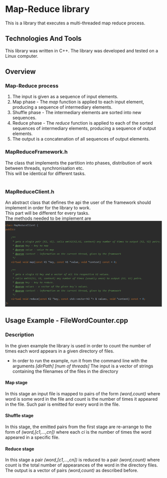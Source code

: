 # Map-Reduce library
This is a library that executes a multi-threaded map reduce process.
## Technologies And Tools
This library was written in C++.
The library was developed and tested on a Linux computer.
## Overview
### Map-Reduce process
1. The input is given as a sequence of input elements.
2. Map phase - The _map_ function is applied to each input element, producing a sequence of intermediary elements.
3. Shuffle phase - The intermediary elements are sorted into new sequences.
4. Reduce phase - The _reduce_ function is applied to each of the sorted sequences of intermediary elements, producing a sequence of output elements.
5. The output is a concatenation of all sequences of output elements.
### MapReduceFramework.h
The class that implements the partition into phases, distribution of work between threads, synchronisation etc.<br/>
This will be identical for different tasks.<br/>
<br/>
### MapReduceClient.h
An abstract class that defines the api the user of the framework should implement in order for the library to work.<br/>
This part will be different for every tasks.<br/>
The methods needed to be implement are<br/>
![client_api.png](https://github.com/IdoSagiv/map-reduce-library/blob/main/images/client_api.png?raw=true)<br/>
## Usage Example - FileWordCounter.cpp
### Description
In the given example the library is used in order to count the number of times each word appears in a given directory of files.</br>
* In order to run the example, run it from the command line with the arguments _[dirPath] [num of threads]_
The input is a vector of strings containing the filenames of the files in the directory

#### Map stage
In this stage an input file is mapped to pairs of the form _(word,count)_ where word is some word in the file and count is the number of times it appeared in the file. Such pair is emitted for every word in the file.
#### Shuffle stage
In this stage, the emitted pairs from the first stage are re-arrange to the form of _(word,[c1,...,cn])_ where each _ci_ is the number of times the word appeared in a specific file.
#### Reduce stage
In this stage a pair _(word,[c1,...,cn])_ is reduced to a pair _(word,count)_ where count is the total number of appearances of the word in the directory files.<br/>
The output is a vector of pairs _(word,count)_ as described before.<br/>

